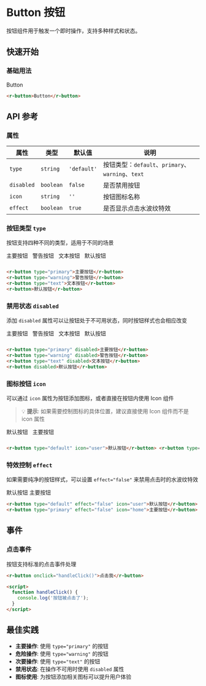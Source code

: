 # Button 按钮

按钮组件用于触发一个即时操作，支持多种样式和状态。

## 快速开始

### 基础用法

<r-button>Button</r-button>

```html
<r-button>Button</r-button>
```

## API 参考

### 属性

| 属性       | 类型      | 默认值      | 说明                                              |
| ---------- | --------- | ----------- | ------------------------------------------------- |
| `type`     | `string`  | `'default'` | 按钮类型：`default`、`primary`、`warning`、`text` |
| `disabled` | `boolean` | `false`     | 是否禁用按钮                                      |
| `icon`     | `string`  | `''`        | 按钮图标名称                                      |
| `effect`   | `boolean` | `true`      | 是否显示点击水波纹特效                            |

### 按钮类型 `type`

按钮支持四种不同的类型，适用于不同的场景

<div style="display:inline-block;margin-right: 8px;margin-bottom: 12px;">
     <r-button type="primary">主要按钮</r-button>
</div>
<div style="display:inline-block;margin-right: 8px;margin-bottom: 12px;">
     <r-button type="warning">警告按钮</r-button>
</div>
<div style="display:inline-block;margin-right: 8px;margin-bottom: 12px;">
    <r-button type="text">文本按钮</r-button>
</div>
<div style="display:inline-block;margin-right: 8px;margin-bottom: 12px;">
    <r-button>默认按钮</r-button>
</div>

```html
<r-button type="primary">主要按钮</r-button>
<r-button type="warning">警告按钮</r-button>
<r-button type="text">文本按钮</r-button>
<r-button>默认按钮</r-button>
```

### 禁用状态 `disabled`

添加 `disabled` 属性可以让按钮处于不可用状态，同时按钮样式也会相应改变

<div style="display:inline-block;margin-right: 8px;margin-bottom: 12px;">
     <r-button type="primary" disabled>主要按钮</r-button>
</div>
<div style="display:inline-block;margin-right: 8px;margin-bottom: 12px;">
     <r-button type="warning" disabled>警告按钮</r-button>
</div>
<div style="display:inline-block;margin-right: 8px;margin-bottom: 12px;">
    <r-button type="text" disabled>文本按钮</r-button>
</div>
<div style="display:inline-block;margin-right: 8px;margin-bottom: 12px;">
    <r-button disabled>默认按钮</r-button>
</div>

```html
<r-button type="primary" disabled>主要按钮</r-button>
<r-button type="warning" disabled>警告按钮</r-button>
<r-button type="text" disabled>文本按钮</r-button>
<r-button disabled>默认按钮</r-button>
```

### 图标按钮 `icon`

可以通过 `icon` 属性为按钮添加图标，或者直接在按钮内使用 Icon 组件

> 💡 **提示**: 如果需要控制图标的具体位置，建议直接使用 Icon 组件而不是 icon 属性

<div style="display:inline-block;margin-right: 8px;margin-bottom: 12px;">
     <r-button type="default" icon="user">默认按钮</r-button>
</div>
<div style="display:inline-block;margin-right: 8px;margin-bottom: 12px;">
     <r-button type="primary" icon="home">主要按钮</r-button>
</div>

```html
<r-button type="default" icon="user">默认按钮</r-button> <r-button type="primary" icon="home">主要按钮</r-button>
```

### 特效控制 `effect`

如果需要纯净的按钮样式，可以设置 `effect="false"` 来禁用点击时的水波纹特效

<r-button type="default" effect="false" icon="user">默认按钮</r-button>
<r-button type="primary" effect="false" icon="home">主要按钮</r-button>

```html
<r-button type="default" effect="false" icon="user">默认按钮</r-button>
<r-button type="primary" effect="false" icon="home">主要按钮</r-button>
```

## 事件

### 点击事件

按钮支持标准的点击事件处理

```html
<r-button onclick="handleClick()">点击我</r-button>

<script>
  function handleClick() {
    console.log('按钮被点击了');
  }
</script>
```

## 最佳实践

- **主要操作**: 使用 `type="primary"` 的按钮
- **危险操作**: 使用 `type="warning"` 的按钮
- **次要操作**: 使用 `type="text"` 的按钮
- **禁用状态**: 在操作不可用时使用 `disabled` 属性
- **图标使用**: 为按钮添加相关图标可以提升用户体验
